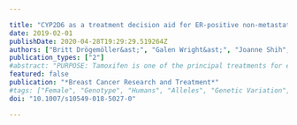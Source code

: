 ```yaml
---

title: "CYP2D6 as a treatment decision aid for ER-positive non-metastatic breast cancer patients: a systematic review with accompanying clinical practice guidelines"
date: 2019-02-01
publishDate: 2020-04-28T19:29:29.519264Z
authors: ["Britt Drögemöller&ast;", "Galen Wright&ast;", "Joanne Shih", "Jose Monzon", "Karen Gelmon", "Colin Ross", "Ursula Amstutz", "Bruce Carleton", "CPNDS Clinical Recommendations Group", "*&ast;These authors contributed equally to the work*"]
publication_types: ["2"]
#abstract: "PURPOSE: Tamoxifen is one of the principal treatments for estrogen receptor (ER)-positive breast cancer. Unfortunately, between 30 and 50% of patients receiving this hormonal therapy relapse. Since CYP2D6 genetic variants have been reported to play an important role in survival outcomes after treatment with tamoxifen, this study sought to summarize and critically appraise the available scientific evidence on this topic. METHODS: A systematic literature review was conducted to identify studies investigating associations between CYP2D6 genetic variation and survival outcomes after tamoxifen treatment. Critical appraisal of the retrieved scientific evidence was performed, and recommendations were developed for CYP2D6 genetic testing in the context of tamoxifen therapy. RESULTS: Although conflicting literature exists, the majority of the current evidence points toward CYP2D6 genetic variation affecting survival outcomes after tamoxifen treatment. Of note, review of the CYP2D6 genotyping assays used in each of the studies revealed the importance of comprehensive genotyping strategies to accurately predict CYP2D6 metabolizer phenotypes. CONCLUSIONS AND RECOMMENDATIONS: Critical appraisal of the literature provided evidence for the value of comprehensive CYP2D6 genotyping panels in guiding treatment decisions for non-metastatic ER-positive breast cancer patients. Based on this information, it is recommended that alternatives to standard tamoxifen treatments may be considered in CYP2D6 poor or intermediate metabolizers."
featured: false
publication: "*Breast Cancer Research and Treatment*"
#tags: ["Female", "Genotype", "Humans", "Alleles", "Genetic Variation", "Prognosis", "Pharmacogenetics", "Antineoplastic Agents", "Hormonal", "Biomarkers", "Tumor", "Breast Neoplasms", "Clinical Decision-Making", "Clinical practice guidelines", "Confounding Factors", "Epidemiologic", "CYP2D6", "Cytochrome P-450 CYP2D6", "Cytochrome P-450 CYP2D6 Inhibitors", "Disease Management", "Pharmacogenomics", "Practice Guidelines as Topic", "Receptors", "Estrogen", "Systematic review", "Tamoxifen"]
doi: "10.1007/s10549-018-5027-0"

---
```



